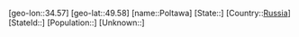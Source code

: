﻿---
location: [49.58,34.57]
type: City
tags:
- geo/City


SpocWebEntityId: 33436
isDeleted: false
confidential: public

---
[geo-lon::34.57]
[geo-lat::49.58]
[name::Poltawa]
[State::]
[Country::[Russia](geo/Continent/Europe/Russia.md)]
[StateId::]
[Population::]
[Unknown::]

